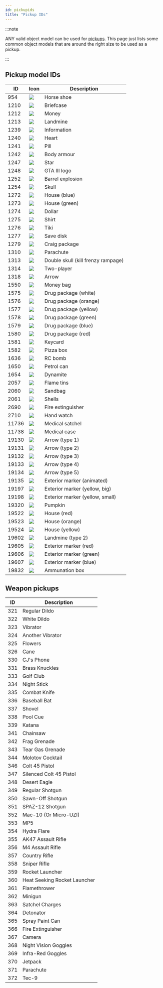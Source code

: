 ```yaml
---
id: pickupids
title: "Pickup IDs"
---
```


:::note

ANY valid object model can be used for [pickups](../functions/CreatePickup). This page just lists some common object models that are around the right size to be used as a pickup.

:::

## Pickup model IDs

| ID    | Icon                              | Description                        |
| ----- | --------------------------------- | ---------------------------------- |
| 954   | ![](/images/pickups/pickup1.png)  | Horse shoe                         |
| 1210  | ![](/images/pickups/pickup2.png)  | Briefcase                          |
| 1212  | ![](/images/pickups/pickup3.png)  | Money                              |
| 1213  | ![](/images/pickups/pickup4.png)  | Landmine                           |
| 1239  | ![](/images/pickups/pickup5.png)  | Information                        |
| 1240  | ![](/images/pickups/pickup6.png)  | Heart                              |
| 1241  | ![](/images/pickups/pickup7.png)  | Pill                               |
| 1242  | ![](/images/pickups/pickup8.png)  | Body armour                        |
| 1247  | ![](/images/pickups/pickup9.png)  | Star                               |
| 1248  | ![](/images/pickups/pickup10.png) | GTA III logo                       |
| 1252  | ![](/images/pickups/pickup11.png) | Barrel explosion                   |
| 1254  | ![](/images/pickups/pickup12.png) | Skull                              |
| 1272  | ![](/images/pickups/pickup13.png) | House (blue)                       |
| 1273  | ![](/images/pickups/pickup14.png) | House (green)                      |
| 1274  | ![](/images/pickups/pickup15.png) | Dollar                             |
| 1275  | ![](/images/pickups/pickup16.png) | Shirt                              |
| 1276  | ![](/images/pickups/pickup17.png) | Tiki                               |
| 1277  | ![](/images/pickups/pickup18.png) | Save disk                          |
| 1279  | ![](/images/pickups/pickup19.png) | Craig package                      |
| 1310  | ![](/images/pickups/pickup20.png) | Parachute                          |
| 1313  | ![](/images/pickups/pickup21.png) | Double skull (kill frenzy rampage) |
| 1314  | ![](/images/pickups/pickup22.png) | Two-player                         |
| 1318  | ![](/images/pickups/pickup23.png) | Arrow                              |
| 1550  | ![](/images/pickups/pickup24.png) | Money bag                          |
| 1575  | ![](/images/pickups/pickup25.png) | Drug package (white)               |
| 1576  | ![](/images/pickups/pickup26.png) | Drug package (orange)              |
| 1577  | ![](/images/pickups/pickup27.png) | Drug package (yellow)              |
| 1578  | ![](/images/pickups/pickup28.png) | Drug package (green)               |
| 1579  | ![](/images/pickups/pickup29.png) | Drug package (blue)                |
| 1580  | ![](/images/pickups/pickup30.png) | Drug package (red)                 |
| 1581  | ![](/images/pickups/pickup31.png) | Keycard                            |
| 1582  | ![](/images/pickups/pickup32.png) | Pizza box                          |
| 1636  | ![](/images/pickups/pickup33.png) | RC bomb                            |
| 1650  | ![](/images/pickups/pickup34.png) | Petrol can                         |
| 1654  | ![](/images/pickups/pickup35.png) | Dynamite                           |
| 2057  | ![](/images/pickups/pickup36.png) | Flame tins                         |
| 2060  | ![](/images/pickups/pickup37.png) | Sandbag                            |
| 2061  | ![](/images/pickups/pickup38.png) | Shells                             |
| 2690  | ![](/images/pickups/pickup39.png) | Fire extinguisher                  |
| 2710  | ![](/images/pickups/pickup40.png) | Hand watch                         |
| 11736 | ![](/images/pickups/pickup41.png) | Medical satchel                    |
| 11738 | ![](/images/pickups/pickup42.png) | Medical case                       |
| 19130 | ![](/images/pickups/pickup43.png) | Arrow (type 1)                     |
| 19131 | ![](/images/pickups/pickup44.png) | Arrow (type 2)                     |
| 19132 | ![](/images/pickups/pickup45.png) | Arrow (type 3)                     |
| 19133 | ![](/images/pickups/pickup46.png) | Arrow (type 4)                     |
| 19134 | ![](/images/pickups/pickup47.png) | Arrow (type 5)                     |
| 19135 | ![](/images/pickups/pickup48.png) | Exterior marker (animated)         |
| 19197 | ![](/images/pickups/pickup49.png) | Exterior marker (yellow, big)      |
| 19198 | ![](/images/pickups/pickup50.png) | Exterior marker (yellow, small)    |
| 19320 | ![](/images/pickups/pickup51.png) | Pumpkin                            |
| 19522 | ![](/images/pickups/pickup52.png) | House (red)                        |
| 19523 | ![](/images/pickups/pickup53.png) | House (orange)                     |
| 19524 | ![](/images/pickups/pickup54.png) | House (yellow)                     |
| 19602 | ![](/images/pickups/pickup55.png) | Landmine (type 2)                  |
| 19605 | ![](/images/pickups/pickup56.png) | Exterior marker (red)              |
| 19606 | ![](/images/pickups/pickup57.png) | Exterior marker (green)            |
| 19607 | ![](/images/pickups/pickup58.png) | Exterior marker (blue)             |
| 19832 | ![](/images/pickups/pickup59.png) | Ammunation box                     |

## Weapon pickups

| ID  | Description                  |
| --- | ---------------------------- |
| 321 | Regular Dildo                |
| 322 | White Dildo                  |
| 323 | Vibrator                     |
| 324 | Another Vibrator             |
| 325 | Flowers                      |
| 326 | Cane                         |
| 330 | CJ's Phone                   |
| 331 | Brass Knuckles               |
| 333 | Golf Club                    |
| 334 | Night Stick                  |
| 335 | Combat Knife                 |
| 336 | Baseball Bat                 |
| 337 | Shovel                       |
| 338 | Pool Cue                     |
| 339 | Katana                       |
| 341 | Chainsaw                     |
| 342 | Frag Grenade                 |
| 343 | Tear Gas Grenade             |
| 344 | Molotov Cocktail             |
| 346 | Colt 45 Pistol               |
| 347 | Silenced Colt 45 Pistol      |
| 348 | Desert Eagle                 |
| 349 | Regular Shotgun              |
| 350 | Sawn-Off Shotgun             |
| 351 | SPAZ-12 Shotgun              |
| 352 | Mac-10 (Or Micro-UZI)        |
| 353 | MP5                          |
| 354 | Hydra Flare                  |
| 355 | AK47 Assault Rifle           |
| 356 | M4 Assault Rifle             |
| 357 | Country Rifle                |
| 358 | Sniper Rifle                 |
| 359 | Rocket Launcher              |
| 360 | Heat Seeking Rocket Launcher |
| 361 | Flamethrower                 |
| 362 | Minigun                      |
| 363 | Satchel Charges              |
| 364 | Detonator                    |
| 365 | Spray Paint Can              |
| 366 | Fire Extinguisher            |
| 367 | Camera                       |
| 368 | Night Vision Goggles         |
| 369 | Infra-Red Goggles            |
| 370 | Jetpack                      |
| 371 | Parachute                    |
| 372 | Tec-9                        |
